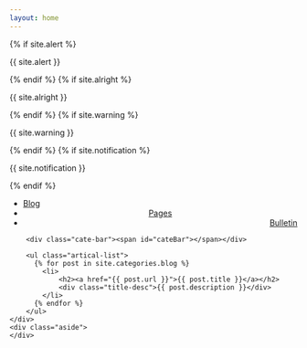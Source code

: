```yaml
---
layout: home
---
```


<div class="index-content blog">
    	<div class="section">
	{% if site.alert %}
		<div class="notificationgeneric rednotification">
			<p><i class="fa fa-exclamation-circle" aria-hidden="true"></i>{{ site.alert }}</p>
		</div>
	{% endif %}
	{% if site.alright %}
		<div class="notificationgeneric greennotification">
			<p><i class="fa fa-check-circle" aria-hidden="true"></i>{{ site.alright }}</p>
		</div>
	{% endif %}
	{% if site.warning %}
		<div class="notificationgeneric yellownotification">
			<p><i class="fa fa-exclamation-triangle" aria-hidden="true"></i>{{ site.warning }}</p>
		</div>
	{% endif %}
	{% if site.notification %}
		<div class="notificationgeneric bluenotification">
			<p><i class="fa fa-info-circle" aria-hidden="true"></i>{{ site.notification }}</p>
		</div>
	{% endif %}
        <ul class="artical-cate">
            <li class="on"><a href="/"><span>Blog</span></a></li>
            <li style="text-align:center"><a href="/pages"><span>Pages</span></a></li>
            <li style="text-align:right"><a href="/bulletin"><span>Bulletin</span></a></li>
        </ul>

        <div class="cate-bar"><span id="cateBar"></span></div>

        <ul class="artical-list">
          {% for post in site.categories.blog %}
            <li>
                <h2><a href="{{ post.url }}">{{ post.title }}</a></h2>
                <div class="title-desc">{{ post.description }}</div>
            </li>
          {% endfor %}
        </ul>
    </div>
    <div class="aside">
    </div>
</div>

